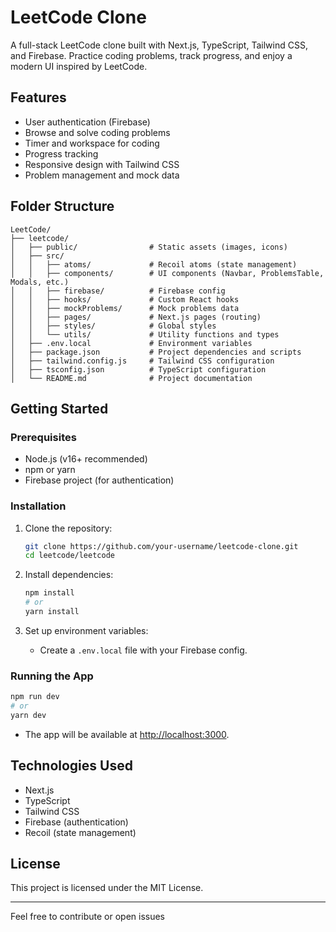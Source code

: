 

# LeetCode Clone

A full-stack LeetCode clone built with Next.js, TypeScript, Tailwind CSS, and Firebase. Practice coding problems, track progress, and enjoy a modern UI inspired by LeetCode.

## Features

- User authentication (Firebase)
- Browse and solve coding problems
- Timer and workspace for coding
- Progress tracking
- Responsive design with Tailwind CSS
- Problem management and mock data

## Folder Structure

```
LeetCode/
├── leetcode/
│   ├── public/                # Static assets (images, icons)
│   ├── src/
│   │   ├── atoms/             # Recoil atoms (state management)
│   │   ├── components/        # UI components (Navbar, ProblemsTable, Modals, etc.)
│   │   ├── firebase/          # Firebase config
│   │   ├── hooks/             # Custom React hooks
│   │   ├── mockProblems/      # Mock problems data
│   │   ├── pages/             # Next.js pages (routing)
│   │   ├── styles/            # Global styles
│   │   └── utils/             # Utility functions and types
│   ├── .env.local             # Environment variables
│   ├── package.json           # Project dependencies and scripts
│   ├── tailwind.config.js     # Tailwind CSS configuration
│   ├── tsconfig.json          # TypeScript configuration
│   └── README.md              # Project documentation
```

## Getting Started

### Prerequisites

- Node.js (v16+ recommended)
- npm or yarn
- Firebase project (for authentication)

### Installation

1. Clone the repository:
    ```sh
    git clone https://github.com/your-username/leetcode-clone.git
    cd leetcode/leetcode
    ```

2. Install dependencies:
    ```sh
    npm install
    # or
    yarn install
    ```

3. Set up environment variables:
    - Create a `.env.local` file with your Firebase config.

### Running the App

```sh
npm run dev
# or
yarn dev
```

- The app will be available at [http://localhost:3000](http://localhost:3000).

## Technologies Used

- Next.js
- TypeScript
- Tailwind CSS
- Firebase (authentication)
- Recoil (state management)

## License

This project is licensed under the MIT License.

---

Feel free to contribute or open issues
